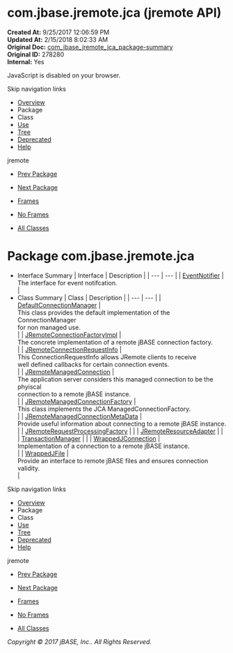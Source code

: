 # com.jbase.jremote.jca (jremote   API)

**Created At:** 9/25/2017 12:06:59 PM  
**Updated At:** 2/15/2018 8:02:33 AM  
**Original Doc:** [com_jbase_jremote_jca_package-summary](https://docs.jbase.com/39258-jca/com_jbase_jremote_jca_package-summary)  
**Original ID:** 278280  
**Internal:** Yes  

<!--<br>    try {<br>        if (location.href.indexOf('is-external=true') == -1) {<br>            parent.document.title="com.jbase.jremote.jca (jremote   API)";<br>        }<br>    }<br>    catch(err) {<br>    }<br>//-->
JavaScript is disabled on your browser.

Skip navigation links

- [Overview](../../../../overview-summary.html)
- Package
- Class
- [Use](./../uses-of-package-com.jbase.jremote.jca-%28jremote---api%29)
- [Tree](./../com.jbase.jremote.jca-class-hierarchy-%28jremote---api%29)
- [Deprecated](../../../../deprecated-list.html)
- [Help](../../../../help-doc.html)


jremote <br>

- [Prev Package](./../../io/inflow/com.jbase.jremote.io.inflow-%28jremote---api%29)
- [Next Package](./../cci/com.jbase.jremote.jca.cci-%28jremote---api%29)


- [Frames](./.)
- [No Frames](./.)


- [All Classes](../../../../allclasses-noframe.html)


<!--<br>  allClassesLink = document.getElementById("allclasses\_navbar\_top");<br>  if(window==top) {<br>    allClassesLink.style.display = "block";<br>  }<br>  else {<br>    allClassesLink.style.display = "none";<br>  }<br>  //-->

# Package com.jbase.jremote.jca

- Interface Summary | Interface | Description |
| --- | --- |
| [EventNotifier](./../eventnotifier-%28jremote-api%29 "interface in com.jbase.jremote.jca") | <br>The interface for event notifcation.<br> |
- Class Summary | Class | Description |
| --- | --- |
| [DefaultConnectionManager](./../defaultconnectionmanager-%28jremote-api%29 "class in com.jbase.jremote.jca") | <br>This class provides the default implementation of the ConnectionManager<br> for non managed use.<br> |
| [JRemoteConnectionFactoryImpl](./../jremoteconnectionfactoryimpl-%28jremote-api%29 "class in com.jbase.jremote.jca") | <br>The concrete implementation of a remote jBASE connection factory.<br> |
| [JRemoteConnectionRequestInfo](./../jremoteconnectionrequestinfo-%28jremote-api%29 "class in com.jbase.jremote.jca") | <br>This ConnectionRequestInfo allows JRemote clients to receive<br> well defined callbacks for certain connection events.<br> |
| [JRemoteManagedConnection](./../jremotemanagedconnection-%28jremote-api%29 "class in com.jbase.jremote.jca") | <br>The application server considers this managed connection to be the phyiscal<br> connection to a remote jBASE instance.<br> |
| [JRemoteManagedConnectionFactory](./../jremotemanagedconnectionfactory-%28jremote---api%29 "class in com.jbase.jremote.jca") | <br>This class implements the JCA ManagedConnectionFactory.<br> |
| [JRemoteManagedConnectionMetaData](./../jremotemanagedconnectionmetadata-%28jremote---api%29 "class in com.jbase.jremote.jca") | <br>Provide useful information about connecting to a remote jBASE instance.<br> |
| [JRemoteRequestProcessingFactory](./../jremoterequestprocessingfactory-%28jremote---api%29 "class in com.jbase.jremote.jca") |   |
| [JRemoteResourceAdapter](./../jremoteresourceadapter-%28jremote-api%29 "class in com.jbase.jremote.jca") |   |
| [TransactionManager](./../transactionmanager-%28jremote-api%29 "class in com.jbase.jremote.jca") |   |
| [WrappedJConnection](./../wrappedjconnection-%28jremote-api%29 "class in com.jbase.jremote.jca") | <br>Implementation of a connection to a remote jBASE instance.<br> |
| [WrappedJFile](./../wrappedjfile-%28jremote-api%29 "class in com.jbase.jremote.jca") | <br>Provide an interface to remote jBASE files and ensures connection<br> validity.<br> |

Skip navigation links

- [Overview](../../../../overview-summary.html)
- Package
- Class
- [Use](./../uses-of-package-com.jbase.jremote.jca-%28jremote---api%29)
- [Tree](./../com.jbase.jremote.jca-class-hierarchy-%28jremote---api%29)
- [Deprecated](../../../../deprecated-list.html)
- [Help](../../../../help-doc.html)


jremote <br>

- [Prev Package](./../../io/inflow/com.jbase.jremote.io.inflow-%28jremote---api%29)
- [Next Package](./../cci/com.jbase.jremote.jca.cci-%28jremote---api%29)


- [Frames](./.)
- [No Frames](./.)


- [All Classes](../../../../allclasses-noframe.html)


<!--<br>  allClassesLink = document.getElementById("allclasses\_navbar\_bottom");<br>  if(window==top) {<br>    allClassesLink.style.display = "block";<br>  }<br>  else {<br>    allClassesLink.style.display = "none";<br>  }<br>  //-->

*Copyright © 2017 jBASE, Inc.. All Rights Reserved.*
